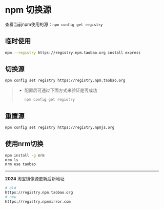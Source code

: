 # npm 切换源

查看当前npm使用的源：`npm config get registry`

## 临时使用

```bash
npm --registry https://registry.npm.taobao.org install express
```

## 切换源

```bash
npm config set registry https://registry.npm.taobao.org
```

> - 配置后可通过下面方式来验证是否成功
>
>   ```bash
>   npm config get registry
>   ```

## 重置源

```bash
npm config set registry https://registry.npmjs.org
```

## 使用nrm切换

```bash
npm install -g nrm
nrm ls
nrm use taobao
```

---

**2024** 淘宝镜像源更新后新地址

```bash
# old
https://registry.npm.taobao.org
# new
https://registry.npmmirror.com
```
